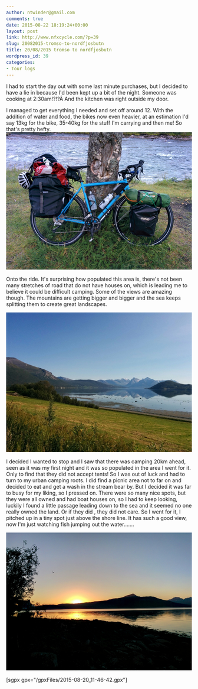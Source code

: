 ```yaml
---
author: ntwinder@gmail.com
comments: true
date: 2015-08-22 18:19:24+00:00
layout: post
link: http://www.nfxcycle.com/?p=39
slug: 20082015-tromso-to-nordfjosbutn
title: 20/08/2015 tromso to nordfjosbutn
wordpress_id: 39
categories:
- Tour logs
---
```


I had to start the day out with some last minute purchases, but I decided to have a lie in because I'd been kept up a bit of the night. Someone was cooking at 2:30am!?!?Â  And the kitchen was right outside my door. 

I managed to get everything I needed and set off around 12. With the addition of water and food, the bikes now even heavier, at an estimation I'd say 13kg for the bike, 35-40kg for the stuff I'm carrying and then me! So that's pretty hefty. 
[![image](/assets/images/1003.jpg)](/assets/images/1003.jpg) 



Onto the ride. It's surprising how populated this area is, there's not been many stretches of road that do not have houses on, which is leading me to believe it could be difficult camping. 
Some of the views are amazing though. The mountains are getting bigger and bigger and the sea keeps splitting them to create great landscapes. 


[![image](/assets/images/1004.jpg)](/assets/images/1004.jpg)



I decided I wanted to stop and I saw that there was camping 20km ahead, seen as it was my first night and it was so populated in the area I went for it. Only to find that they did not accept tents! So I was out of luck and had to turn to my urban camping roots. I did find a picnic area not to far on and decided to eat and get a wash in the stream bear by. But I decided it was far to busy for my liking, so I pressed on. There were so many nice spots, but they were all owned and had boat houses on, so I had to keep looking, luckily I found a little passage leading down to the sea and it seemed no one really owned the land. Or if they did , they did not care. So I went for it, I pitched up in a tiny spot just above the shore line. It has such a good view, now I'm just watching fish jumping out the water....... 


[![image](/assets/images/1005.jpg)](/assets/images/1005.jpg)

[sgpx gpx="/gpxFiles/2015-08-20_11-46-42.gpx"]
